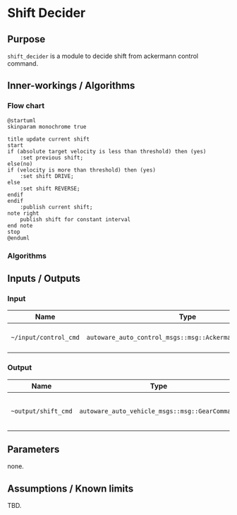 # Shift Decider

## Purpose

`shift_decider` is a module to decide shift from ackermann control command.

## Inner-workings / Algorithms

### Flow chart

```plantuml
@startuml
skinparam monochrome true

title update current shift
start
if (absolute target velocity is less than threshold) then (yes)
    :set previous shift;
else(no)
if (velocity is more than threshold) then (yes)
    :set shift DRIVE;
else
    :set shift REVERSE;
endif
endif
    :publish current shift;
note right
    publish shift for constant interval
end note
stop
@enduml
```

### Algorithms

## Inputs / Outputs

### Input

| Name                  | Type                                                       | Description                  |
| --------------------- | ---------------------------------------------------------- | ---------------------------- |
| `~/input/control_cmd` | `autoware_auto_control_msgs::msg::AckermannControlCommand` | Control command for vehicle. |

### Output

| Name                | Type                                           | Description                        |
| ------------------- | ---------------------------------------------- | ---------------------------------- |
| `~output/shift_cmd` | `autoware_auto_vehicle_msgs::msg::GearCommand` | Gear for drive forward / backward. |

## Parameters

none.

## Assumptions / Known limits

TBD.
